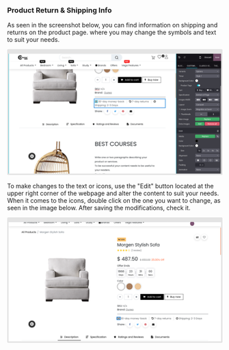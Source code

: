 
### Product Return & Shipping Info



As seen in the screenshot below, you can find information on shipping and returns on the product page. where you may change the symbols and text to suit your needs.


![](./images/prsi1.png)


To make changes to the text or icons, use the "Edit" button located at the upper right corner of the webpage and alter the content to suit your needs. When it comes to the icons, double click on the one you want to change, as seen in the image below. After saving the modifications, check it.


![](./images/prsi2.png)



